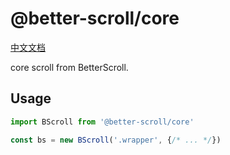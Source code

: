 # @better-scroll/core

[中文文档](https://github.com/joyjoyful92/better-scroll/blob/master/packages/core/README_zh-CN.md)

core scroll from BetterScroll.

## Usage

```js
import BScroll from '@better-scroll/core'

const bs = new BScroll('.wrapper', {/* ... */})
```
